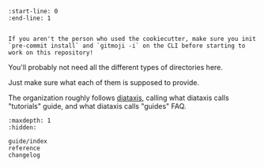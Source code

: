 ```{include} ../README.md
:start-line: 0
:end-line: 1
```

```{note}

If you aren't the person who used the cookiecutter, make sure you init `pre-commit install` and `gitmoji -i` on the CLI before starting to work on this repository!
```

You'll probably not need all the different types of directories here.

Just make sure what each of them is supposed to provide.

The organization roughly follows [diataxis](https://diataxis.fr/), calling what diataxis calls "tutorials" guide, and what diataxis calls "guides" FAQ.

```{toctree}
:maxdepth: 1
:hidden:

guide/index
reference
changelog
```
